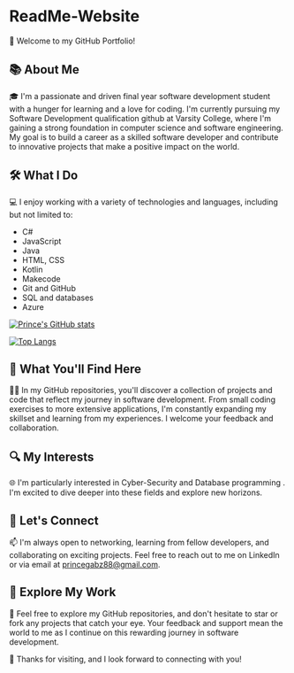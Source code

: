 # ReadMe-Website

👋 Welcome to my GitHub Portfolio!

📚 About Me
-----------------------
🎓 I'm a passionate and driven final year software development student with a hunger for learning and a love for coding. I'm currently pursuing my Software Development qualification github
at Varsity College, where I'm gaining a strong foundation in computer science and software engineering. My goal is to build a career as a skilled software developer and contribute to innovative projects that make a positive impact on the world.

🛠️ What I Do
-----------------------
💻 I enjoy working with a variety of technologies and languages, including but not limited to:
- C#
- JavaScript
- Java
- HTML, CSS
- Kotlin
- Makecode
- Git and GitHub
- SQL and databases
- Azure



[![Prince's GitHub stats](https://github-readme-stats.vercel.app/api?username=PrinceGabz)](https://github.com/anuraghazra/github-readme-stats)


[![Top Langs](https://github-readme-stats.vercel.app/api/top-langs/?username=PrinceGabz)](https://github.com/anuraghazra/github-readme-stats)


🌟 What You'll Find Here
-----------------------
👨‍💻 In my GitHub repositories, you'll discover a collection of projects and code that reflect my journey in software development. From small coding exercises to more extensive applications, I'm constantly expanding my skillset and learning from my experiences. I welcome your feedback and collaboration.

🔍 My Interests
-----------------------
🌐 I'm particularly interested in Cyber-Security and Database programming . I'm excited to dive deeper into these fields and explore new horizons.

🤝 Let's Connect
-----------------------
📫 I'm always open to networking, learning from fellow developers, and collaborating on exciting projects. Feel free to reach out to me on LinkedIn or via email at princegabz88@gmail.com.

📖 Explore My Work
-----------------------
🔗 Feel free to explore my GitHub repositories, and don't hesitate to star or fork any projects that catch your eye. Your feedback and support mean the world to me as I continue on this rewarding journey in software development.

🚀 Thanks for visiting, and I look forward to connecting with you!

